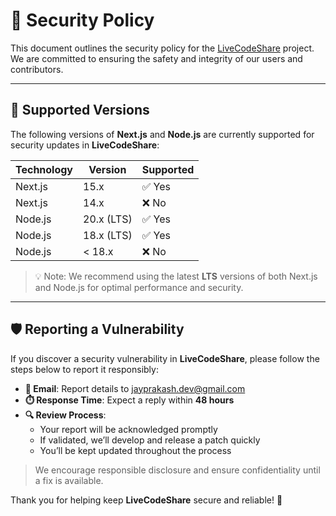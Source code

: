 # 🔐 Security Policy

This document outlines the security policy for the [LiveCodeShare](https://github.com/IamJayPrakash/liveCodeShare) project. We are committed to ensuring the safety and integrity of our users and contributors.

---

## 📌 Supported Versions

The following versions of **Next.js** and **Node.js** are currently supported for security updates in **LiveCodeShare**:

| Technology | Version   | Supported          |
|------------|-----------|--------------------|
| Next.js    | 15.x      | ✅ Yes              |
| Next.js    | 14.x      | ❌ No               |
| Node.js    | 20.x (LTS)| ✅ Yes              |
| Node.js    | 18.x (LTS)| ✅ Yes              |
| Node.js    | < 18.x    | ❌ No               |

> 💡 Note: We recommend using the latest **LTS** versions of both Next.js and Node.js for optimal performance and security.

---

## 🛡️ Reporting a Vulnerability

If you discover a security vulnerability in **LiveCodeShare**, please follow the steps below to report it responsibly:

- **📧 Email**: Report details to [jayprakash.dev@gmail.com](mailto:iammrjayprakash@gmail.com)
- **⏱️ Response Time**: Expect a reply within **48 hours**
- **🔍 Review Process**:
  - Your report will be acknowledged promptly
  - If validated, we’ll develop and release a patch quickly
  - You’ll be kept updated throughout the process

> We encourage responsible disclosure and ensure confidentiality until a fix is available.

Thank you for helping keep **LiveCodeShare** secure and reliable! 🙌

